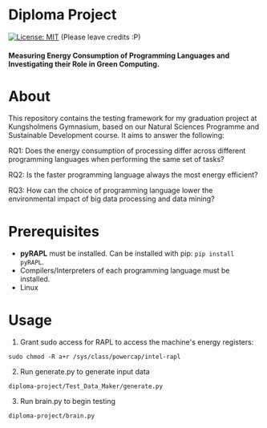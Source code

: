 # Diploma Project
[![License: MIT](https://img.shields.io/github/license/MichaelWhyYou/diploma-project)](https://spdx.org/licenses/MIT.html) (Please leave credits :P)
#### Measuring Energy Consumption of Programming Languages and Investigating their Role in Green Computing.

# About
This repository contains the testing framework for my graduation project at Kungsholmens Gymnasium, based on our Natural Sciences Programme and Sustainable Development course. It aims to answer the following:

RQ1: Does the energy consumption of processing differ across different programming languages when performing the same set of tasks? 

RQ2: Is the faster programming language always the most energy efficient?

RQ3: How can the choice of programming language lower the environmental impact of big
data processing and data mining?

# Prerequisites
- **pyRAPL** must be installed. Can be installed with pip: `pip install pyRAPL`.
- Compilers/Interpreters of each programming language must be installed.
- Linux

# Usage
1. Grant sudo access for RAPL to access the machine's energy registers:
```
sudo chmod -R a+r /sys/class/powercap/intel-rapl
```
2. Run generate.py to generate input data
```
diploma-project/Test_Data_Maker/generate.py
```
3. Run brain.py to begin testing
```
diploma-project/brain.py
```
